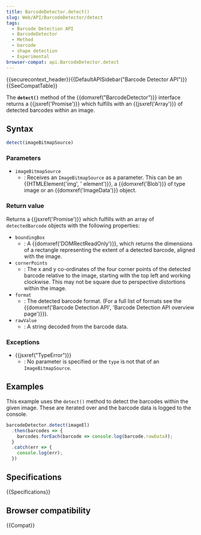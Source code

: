 ```yaml
---
title: BarcodeDetector.detect()
slug: Web/API/BarcodeDetector/detect
tags:
  - Barcode Detection API
  - BarcodeDetector
  - Method
  - barcode
  - shape detection
  - Experimental
browser-compat: api.BarcodeDetector.detect
---
```

{{securecontext_header}}{{DefaultAPISidebar("Barcode Detector API")}}{{SeeCompatTable}}

The **`detect()`** method of the
{{domxref("BarcodeDetector")}} interface returns a {{jsxref('Promise')}} which fulfills
with an {{jsxref('Array')}} of detected barcodes within an image.

## Syntax

```js
detect(imageBitmapSource)
```

### Parameters

- `imageBitmapSource`
  - : Receives an `ImageBitmapSource` as a parameter. This can be an
    {{HTMLElement('img', ' element')}}, a {{domxref('Blob')}} of type image or an
    {{domxref('ImageData')}} object.

### Return value

Returns a {{jsxref('Promise')}} which fulfills with an array of
`detectedBarcode` objects with the following properties:

- `boundingBox`
  - : A {{domxref('DOMRectReadOnly')}}, which returns the
    dimensions of a rectangle representing the extent of a detected barcode, aligned with
    the image.
- `cornerPoints`
  - : The x and y co-ordinates of the four corner points of the
    detected barcode relative to the image, starting with the top left and working
    clockwise. This may not be square due to perspective distortions within the image.
- `format`
  - : The detected barcode format. (For a full list of formats see
    the {{domxref('Barcode Detection API', 'Barcode Detection API overview page')}}).
- `rawValue`
  - : A string decoded from the barcode data.

### Exceptions

- {{jsxref("TypeError")}}
  - : No parameter is specified or the `type` is not that of an
    `ImageBitmapSource`.

## Examples

This example uses the `detect()` method to detect the barcodes within the
given image. These are iterated over and the barcode data is logged to the console.

```js
barcodeDetector.detect(imageEl)
  .then(barcodes => {
    barcodes.forEach(barcode => console.log(barcode.rawData));
  }
  .catch(err => {
    console.log(err);
  })
```

## Specifications

{{Specifications}}

## Browser compatibility

{{Compat}}
